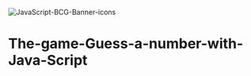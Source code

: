 ![JavaScript-BCG-Banner-icons](https://github.com/user-attachments/assets/65cf8a05-3f27-477a-b66a-5fe9bfc9bb69)

# The-game-Guess-a-number-with-Java-Script
